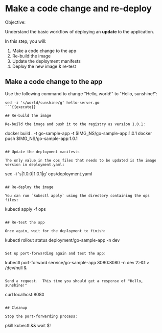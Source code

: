 # Make a code change and re-deploy

Objective:


Understand the basic workflow of deploying an **update** to the application.

In this step, you will:
1. Make a code change to the app
2. Re-build the image
3. Update the deployment manifests
4. Deploy the new image & re-test

## Make a code change to the app

Use the following command to change "Hello, world!" to "Hello, sunshine!":

```
sed -i 's/world/sunshine/g' hello-server.go
```{{execute}}

## Re-build the image

Re-build the image and push it to the registry as version 1.0.1:

```
docker build . -t go-sample-app -t $IMG_NS/go-sample-app:1.0.1
docker push $IMG_NS/go-sample-app:1.0.1
```{{execute}}

## Update the deployment manifests

The only value in the ops files that needs to be updated is the image version in deployment.yaml:

```
sed -i 's|1.0.0|1.0.1|g' ops/deployment.yaml
```{{execute}}

## Re-deploy the image

You can run `kubectl apply` using the directory containing the ops files:

```
kubectl apply -f ops
```{{execute}}

## Re-test the app

Once again, wait for the deployment to finish:

```
kubectl rollout status deployment/go-sample-app -n dev
```{{execute}}

Set up port-forwarding again and test the app:

```
kubectl port-forward service/go-sample-app 8080:8080 -n dev 2>&1 > /dev/null &
```{{execute}}

Send a request.  This time you should get a response of "Hello, sunshine!"

```
curl localhost:8080
```{{execute}}

## Cleanup

Stop the port-forwarding process:

```
pkill kubectl && wait $!
```{{execute}}
